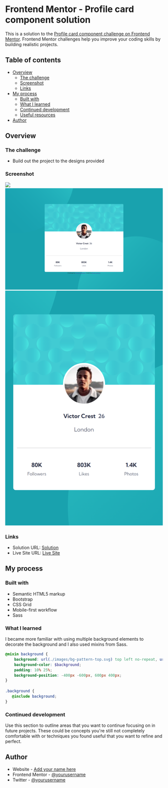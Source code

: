 # Frontend Mentor - Profile card component solution

This is a solution to the [Profile card component challenge on Frontend Mentor](https://www.frontendmentor.io/challenges/profile-card-component-cfArpWshJ). Frontend Mentor challenges help you improve your coding skills by building realistic projects.

## Table of contents

* [Overview](#overview)
    * [The challenge](#the-challenge)
    * [Screenshot](#screenshot)
    * [Links](#links)
* [My process](#my-process)
    * [Built with](#built-with)
    * [What I learned](#what-i-learned)
    * [Continued development](#continued-development)
    * [Useful resources](#useful-resources)
* [Author](#author)

## Overview

### The challenge

* Build out the project to the designs provided

### Screenshot

![](./screenshot.jpg)![FireShot Capture 022 - Frontend Mentor - Profile card component - 127.0.0.1.png](.media/img_0.png)
![FireShot Mobile Capture 023 - Frontend Mentor - Profile card component - 127.0.0.1.png](.media/img_1.png)

### Links

* Solution URL: [Solution](https://github.com/blordeus/profile-card-component-main.git)
* Live Site URL: [Live Site](https://blordeus.github.io/profile-card-component-main/)

## My process

### Built with

* Semantic HTML5 markup
* Bootstrap
* CSS Grid
* Mobile-first workflow
* Sass


### What I learned

I became more familiar with using multiple background elements to decorate the background and I also used mixins from Sass.

``` scss
@mixin background {
    background: url(./images/bg-pattern-top.svg) top left no-repeat, url(./images/bg-pattern-bottom.svg) bottom right no-repeat;
    background-color: $background;
    padding: 10% 25%;
    background-position: -400px -600px, 600px 400px;
}

.background {
   @include background;
}
```

### Continued development

Use this section to outline areas that you want to continue focusing on in future projects. These could be concepts you're still not completely comfortable with or techniques you found useful that you want to refine and perfect.
<br>
## Author

* Website - [Add your name here](https://www.your-site.com)
* Frontend Mentor - [@yourusername](https://www.frontendmentor.io/profile/yourusername)
* Twitter - [@yourusername](https://www.twitter.com/yourusername)